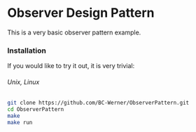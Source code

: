 # Observer Design Pattern

This is a very basic observer pattern example. 

### Installation
If you would like to try it out, it is very trivial:

###### Unix, Linux
```sh
git clone https://github.com/BC-Werner/ObserverPattern.git
cd ObserverPattern
make
make run
```